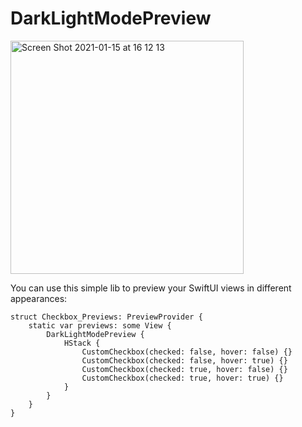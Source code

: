 # DarkLightModePreview

<img width="373" alt="Screen Shot 2021-01-15 at 16 12 13" src="https://user-images.githubusercontent.com/121539/104793037-98a94980-5755-11eb-9f3c-24e64eae0af1.png">

You can use this simple lib to preview your SwiftUI views in different appearances:

```
struct Checkbox_Previews: PreviewProvider {
    static var previews: some View {
        DarkLightModePreview {
            HStack {
                CustomCheckbox(checked: false, hover: false) {}
                CustomCheckbox(checked: false, hover: true) {}
                CustomCheckbox(checked: true, hover: false) {}
                CustomCheckbox(checked: true, hover: true) {}
            }
        }
    }
}

```
